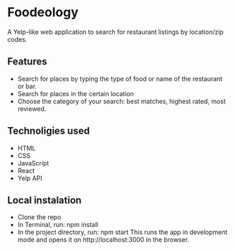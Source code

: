 # Foodeology

A Yelp-like web application to search for restaurant listings by location/zip codes.

## Features
* Search for places by typing the type of food or name of the restaurant or bar.
* Search for places in the certain location
* Choose the category of your search: best matches, highest rated, most reviewed.

## Technoligies used
* HTML
* CSS
* JavaScript
* React
* Yelp API

## Local instalation
* Clone the repo
* In Terminal, run: npm install
* In the project directory, run: npm start
This runs the app in development mode and opens it on http://localhost:3000 in the browser.


